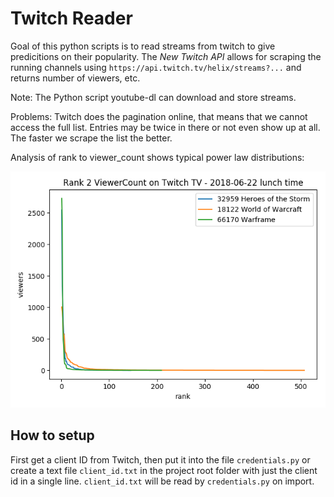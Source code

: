 # Twitch Reader

Goal of this python scripts is to read streams from twitch to give predicitions on their popularity. The _New Twitch API_ allows for scraping the running channels using `https://api.twitch.tv/helix/streams?...` and returns number of viewers, etc.

Note: The Python script youtube-dl can download and store streams.

Problems: Twitch does the pagination online, that means that we cannot access the full list. Entries may be twice in there or not even show up at all. The faster we scrape the list the better.

Analysis of rank to viewer_count shows typical power law distributions:

<p align="center">
  <img src="https://github.com/dermotte/twitch-reader/raw/master/rank2viewercount.png"/>
</p>

## How to setup

First get a client ID from Twitch, then put it into the file `credentials.py` or create a text file `client_id.txt` in the project root folder with just the client id in a single line. `client_id.txt` will be read by `credentials.py` on import.
